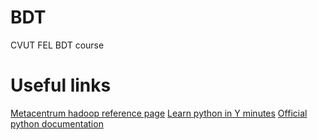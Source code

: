 # BDT
CVUT FEL BDT course

# Useful links
[Metacentrum hadoop reference page](https://wiki.metacentrum.cz/wiki/Hadoop)
[Learn python in Y minutes](https://learnxinyminutes.com/docs/python3/)
[Official python documentation](https://docs.python.org/3/)